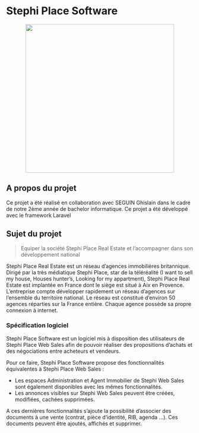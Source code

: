 # Stephi Place Software

<p align="center"><img src="https://res.cloudinary.com/dtfbvvkyp/image/upload/v1566331377/laravel-logolockup-cmyk-red.svg" width="400"></p>

## A propos du projet

Ce projet a été réalisé en collaboration avec SEGUIN Ghislain dans le cadre de notre 2ème année de bachelor informatique.
Ce projet a été développé avec le framework Laravel

## Sujet du projet

> Equiper la société Stephi Place Real Estate et l’accompagner dans son développement national

Stephi Place Real Estate est un réseau d’agences immobilières britannique. Dirigé par la très médiatique Stephi Place, star de la téléréalité (I want to sell my house, Houses hunter’s, Looking for my appartment), Stephi Place Real Estate est implantée en France dont le siège est situé à Aix en Provence.
L’entreprise compte développer rapidement un réseau d’agences sur l’ensemble du territoire national. Le réseau est constitué d’environ 50 agences réparties sur la France entière. Chaque agence possède sa propre connexion à internet.

### Spécification logiciel

Stephi Place Software est un logiciel mis à disposition des utilisateurs de Stephi Place Web Sales afin de pouvoir réaliser des propositions d’achats et des négociations entre acheteurs et vendeurs.

Pour ce faire, Stephi Place Software propose des fonctionnalités équivalentes à Stephi Place Web Sales :

- Les espaces Administration et Agent Immobilier de Stephi Web Sales sont également disponibles avec les mêmes fonctionnalités.
- Les annonces visibles sur Stephi Web Sales peuvent être créées, modifiées, cachées supprimées.

A ces dernières fonctionnalités s’ajoute la possibilité d’associer des documents à une vente (contrat, pièce d’identité, RIB, agenda …). Ces documents peuvent être ajoutés, affichés et supprimer.
